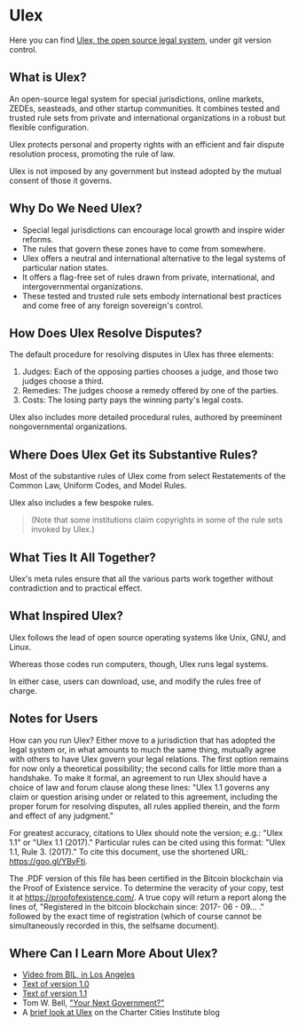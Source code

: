 # Ulex
Here you can find [Ulex, the open source legal system](versions/1.1/), under git version control.

## What is Ulex?
An open-source legal system for special jurisdictions, online markets, ZEDEs, seasteads, and other startup communities.
It combines tested and trusted rule sets from private and international organizations in a robust but flexible configuration.

Ulex protects personal and property rights with an efficient and fair dispute resolution process, promoting the rule of law.

Ulex is not imposed by any government but instead adopted by the mutual consent of those it governs.
 

## Why Do We Need Ulex?
* Special legal jurisdictions can encourage local growth and inspire wider reforms.
* The rules that govern these zones have to come from somewhere.
* Ulex offers a neutral and international alternative to the legal systems of particular nation states.
* It offers a flag-free set of rules drawn from private, international, and intergovernmental organizations.
* These tested and trusted rule sets embody international best practices and come free of any foreign sovereign's control.


## How Does Ulex Resolve Disputes?
The default procedure for resolving disputes in Ulex has three elements:
1.  Judges:  Each of the opposing parties chooses a judge, and those two judges choose a third.
2.  Remedies:  The judges choose a remedy offered by one of the parties.
3.  Costs:  The losing party pays the winning party's legal costs.
 
Ulex also includes more detailed procedural rules, authored by preeminent nongovernmental organizations.


## Where Does Ulex Get its Substantive Rules?
Most of the substantive rules of Ulex come from select Restatements of the Common Law, Uniform Codes, and Model Rules.

Ulex also includes a few bespoke rules.

> (Note that some institutions claim copyrights in some of the rule sets invoked by Ulex.)


## What Ties It All Together?
Ulex's meta rules ensure that all the various parts work together without contradiction and to practical effect.


## What Inspired Ulex?
Ulex follows the lead of open source operating systems like Unix, GNU, and Linux.

Whereas those codes run computers, though, Ulex runs legal systems.

In either case, users can download, use, and modify the rules free of charge.

## Notes for Users

How can you run Ulex? Either move to a jurisdiction that has adopted the legal
system or, in what amounts to much the same thing, mutually agree with others to have Ulex
govern your legal relations. The first option remains for now only a theoretical possibility;
the second calls for little more than a handshake. To make it formal, an agreement to run
Ulex should have a choice of law and forum clause along these lines: "Ulex 1.1 governs any
claim or question arising under or related to this agreement, including the proper forum for
resolving disputes, all rules applied therein, and the form and effect of any judgment."

For greatest accuracy, citations to Ulex should note the version; e.g.: "Ulex 1.1" or
"Ulex 1.1 (2017)." Particular rules can be cited using this format: "Ulex 1.1, Rule 3.
(2017)." To cite this document, use the shortened URL: https://goo.gl/YByFti.

The .PDF version of this file has been certified in the Bitcoin blockchain via the Proof
of Existence service. To determine the veracity of your copy, test it at
https://proofofexistence.com/. A true copy will return a report along the lines of, "Registered
in the bitcoin blockchain since: 2017- 06 - 09... ." followed by the exact time of registration
(which of course cannot be simultaneously recorded in this, the selfsame document).

## Where Can I Learn More About Ulex?
* [Video from BIL, in Los Angeles](https://youtu.be/I83ywM-zd4k)
* [Text of version 1.0](https://goo.gl/bChSpI)
* [Text of version 1.1](https://goo.gl/YByFti)
* Tom W. Bell, ["Your Next Government?"](https://www.amazon.com/Your-Next-Government-Stateless-Nations/dp/1316613925)
* A [brief look at Ulex](https://www.chartercitiesinstitute.org/post/ulex-a-legal-framework) on the Charter Cities Institute blog
